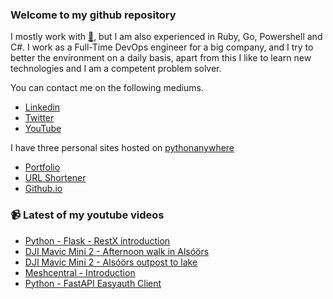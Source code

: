 ### Welcome to my github repository

I mostly work with [:snake:](https://www.python.org/), but I am also experienced in Ruby, Go, Powershell and C#. I work as a Full-Time DevOps engineer for a big company, and I try to better the environment on a daily basis, apart from this I like to learn new technologies and I am a competent problem solver.

You can contact me on the following mediums.
- [Linkedin](https://www.linkedin.com/in/r3ap3rpy)
- [Twitter](https://twitter.com/r3ap3rpy)
- [YouTube](https://www.youtube.com/channel/UC1qkMXH8d2I9DDAtBSeEHqg)

I have three personal sites hosted on [pythonanywhere](https://www.pythonanywhere.com/)
- [Portfolio](http://r3ap3rpy.pythonanywhere.com/)
- [URL Shortener](http://shortenpy.pythonanywhere.com/)
- [Github.io](https://r3ap3rpy.github.io/)

### :video_camera: Latest of my youtube videos
<!-- YOUTUBE:START -->
- [Python - Flask - RestX introduction](https://www.youtube.com/watch?v=nro2D02sE0U)
- [DJI Mavic Mini 2 - Afternoon walk in Alsóörs](https://www.youtube.com/watch?v=A-fjEq6rsP4)
- [DJI Mavic Mini 2 - Alsóörs outpost to lake](https://www.youtube.com/watch?v=RPrJW4atElc)
- [Meshcentral - Introduction](https://www.youtube.com/watch?v=GhPS51IVTOY)
- [Python -  FastAPI Easyauth Client](https://www.youtube.com/watch?v=teemluQTm54)
<!-- YOUTUBE:END -->


